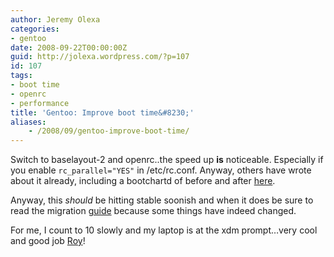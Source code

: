 ```yaml
---
author: Jeremy Olexa
categories:
- gentoo
date: 2008-09-22T00:00:00Z
guid: http://jolexa.wordpress.com/?p=107
id: 107
tags:
- boot time
- openrc
- performance
title: 'Gentoo: Improve boot time&#8230;'
aliases:
    - /2008/09/gentoo-improve-boot-time/
---
```


Switch to baselayout-2 and openrc..the speed up **is** noticeable. Especially if you enable `rc_parallel="YES"` in /etc/rc.conf. Anyway, others have wrote about it already, including a bootchartd of before and after [here][1].

Anyway, this *should* be hitting stable soonish and when it does be sure to read the migration [guide][2] because some things have indeed changed.

For me, I count to 10 slowly and my laptop is at the xdm prompt&#8230;very cool and good job [Roy][3]!

 [1]: http://www.void.gr/kargig/blog/2008/04/09/gentoo-baselayout-2-and-openrc-impressions/
 [2]: http://www.gentoo.org/doc/en/openrc-migration.xml
 [3]: http://roy.marples.name/openrc